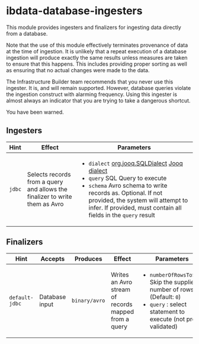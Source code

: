 # ibdata-database-ingesters

This module provides ingesters and finalizers for ingesting data directly from a database.

Note that the use of this module effectively terminates provenance of data at the time of ingestion.  It is unlikely
that a repeat execution of a database ingestion will produce exactly the same results unless measures are taken to
ensure that this happens.  This includes providing proper sorting as well as ensuring that no actual changes were
made to the data.

The Infrastructure Builder team recommends that you never use this ingester.  It is, and will remain supported.  However, database
queries violate the ingestion construct with alarming frequency.  Using this ingester is almost always an indicator that you
are trying to take a dangerous shortcut.

You have been warned.


## Ingesters


| Hint | Effect | Parameters |
| ---- | ------ | ---------- |
| `jdbc` | Selects records from a query and allows the finalizer to write them as Avro| <ul><li>`dialect` [org.jooq.SQLDialect](https://www.jooq.org/javadoc/3.12.x/org.jooq/org/jooq/SQLDialect.html) [Jooq dialect](https://www.jooq.org/doc/3.12/manual/sql-building/dsl-context/sql-dialects/) </li><li>`query` SQL Query to execute</li> <li>`schema` Avro schema to write records as.  Optional.  If not provided, the system will attempt to infer.  If provided, must contain all fields in the `query` result</li></ul>|



## Finalizers

| Hint | Accepts | Produces | Effect | Parameters |
| ---- | ------- | -------- | ------ | ---------- |
| `default-jdbc` | Database input | `binary/avro` | Writes an Avro stream of records mapped from a query | <ul><li>`numberOfRowsToSkip` Skip the supplied number of rows (Default: `0`) </li> <li>`query` : select statement to execute (not pre-validated)</li> <ul> |
